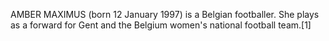 AMBER MAXIMUS (born 12 January 1997) is a Belgian footballer. She plays as a forward for Gent and the Belgium women's national football team.[1]
